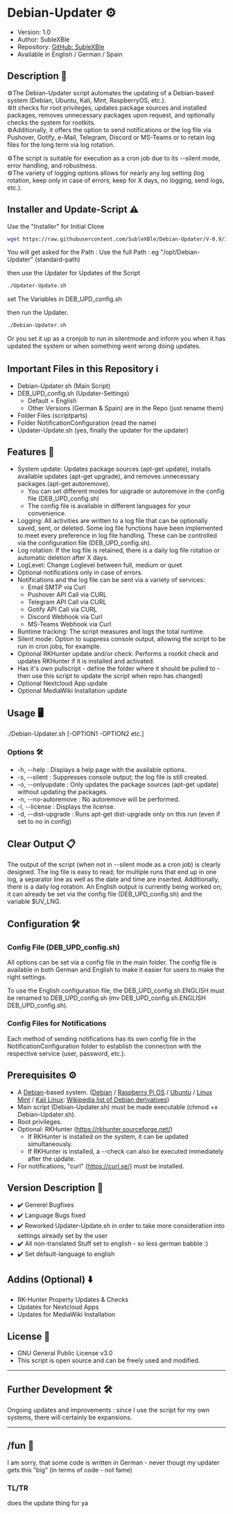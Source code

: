 # Debian-Updater ⚙️
+ Version: 1.0
+ Author: SubleXBle
+ Repository: [GitHub: SubleXBle](https://github.com/SubleXBle/Debian-Updater)
+ Available in English / German / Spain

## Description 📝
⚙️The Debian-Updater script automates the updating of a Debian-based system (Debian, Ubuntu, Kali, Mint, RaspberryOS, etc.).<br>
⚙️It checks for root privileges, updates package sources and installed packages, removes unnecessary packages upon request, and optionally checks the system for rootkits.<br>
⚙️Additionally, it offers the option to send notifications or the log file via Pushover, Gotify, e-Mail, Telegram, Discord or MS-Teams or to retain log files for the long term via log rotation.

⚙️The script is suitable for execution as a cron job due to its --silent mode, error handling, and robustness.<br>
⚙️The variety of logging options allows for nearly any log setting (log rotation, keep only in case of errors, keep for X days, no logging, send logs, etc.).

## Installer and Update-Script ⚠️
Use the "Installer" for Initial Clone
```bash
wget https://raw.githubusercontent.com/SubleXBle/Debian-Updater/V-0.9/Installer.sh && chmod +x Installer.sh && ./Installer.sh
```
You will get asked for the Path : Use the full Path : eg "/opt/Debian-Updater" (standard-path)

then use the Updater for Updates of the Script
```bash
./Updater-Update.sh
```
set The Variables in DEB_UPD_config.sh

then run the Updater.
```bash
./Debian-Updater.sh
```
Or you set it up as a cronjob to run in silentmode and inform you when it has updated the system or when something went wrong doing updates.

## Important Files in this Repository ℹ️
+ Debian-Updater.sh (Main Script)
+ DEB_UPD_config.sh (Updater-Settings)
    + Default = English
    + Other Versions (German & Spain) are in the Repo (just rename them)
+ Folder Files (scriptparts)
+ Folder NotificationConfiguration (read the name)
+ Updater-Update.sh (yes, finally the updater for the updater)


## Features 🚀
+ System update: Updates package sources (apt-get update), installs available updates (apt-get upgrade), and removes unnecessary packages (apt-get autoremove).
    + You can set different modes for upgrade or autoremove in the config file (DEB_UPD_config.sh)
    + The config file is available in different languages for your convenience.
+ Logging: All activities are written to a log file that can be optionally saved, sent, or deleted. Some log file functions have been implemented to meet every preference in log file handling. These can be controlled via the configuration file (DEB_UPD_config.sh).
+ Log rotation: If the log file is retained, there is a daily log file rotation or automatic deletion after X days.
+ LogLevel: Change Loglevel between full, medium or quiet
+ Optional notifications only in case of errors.
+ Notifications and the log file can be sent via a variety of services:
    + Email SMTP via Curl
    + Pushover API Call via CURL
    + Telegram API Call via CURL
    + Gotify API Call via CURL
    + Discord Webhook via Curl
    + MS-Teams Webhook via Curl
+ Runtime tracking: The script measures and logs the total runtime.
+ Silent mode: Option to suppress console output, allowing the script to be run in cron jobs, for example.
+ Optional RKHunter update and/or check: Performs a rootkit check and updates RKHunter if it is installed and activated.
+ Has it's own pullscript - define the folder where it should be pulled to - then use this script to update the script when repo has changed)
+ Optional Nextcloud App update
+ Optional MediaWiki Installation update


## Usage 🖥️
./Debian-Updater.sh [-OPTION1 -OPTION2 etc.]

### Options 🛠️
+ -h, --help : Displays a help page with the available options.
+ -s, --silent : Suppresses console output; the log file is still created.
+ -o, --onlyupdate : Only updates the package sources (apt-get update) without updating the packages.
+ -n, --no-autoremove : No autoremove will be performed.
+ -l, --license : Displays the license.
+ -d, --dist-upgrade : Runs apt-get dist-upgrade only on this run (even if set to no in config)

## Clear Output 📋
The output of the script (when not in --silent mode as a cron job) is clearly designed. The log file is easy to read; for multiple runs that end up in one log, a separator line as well as the date and time are inserted. Additionally, there is a daily log rotation. An English output is currently being worked on; it can already be set via the config file (DEB_UPD_config.sh) and the variable $UV_LNG.

## Configuration 🛠️

### Config File (DEB_UPD_config.sh)
All options can be set via a config file in the main folder. The config file is available in both German and English to make it easier for users to make the right settings.

To use the English configuration file, the DEB_UPD_config.sh.ENGLISH must be renamed to DEB_UPD_config.sh (mv DEB_UPD_config.sh.ENGLISH DEB_UPD_config.sh).

### Config Files for Notifications
Each method of sending notifications has its own config file in the NotificationConfiguration folder to establish the connection with the respective service (user, password, etc.).

## Prerequisites ⚙️
+ A [Debian](https://www.debian.org)-based system. ([Debian](https://www.debian.org) / [Raspberry Pi OS](https://www.raspberrypi.com/software/) / [Ubuntu](https://ubuntu.com/) / [Linux Mint](https://linuxmint.com/) / [Kali Linux](https://www.kali.org/): [Wikipedia list of Debian derivatives](https://de.wikipedia.org/wiki/Liste_von_Linux-Distributionen#Debian-Derivate))
+ Main script (Debian-Updater.sh) must be made executable (chmod +x Debian-Updater.sh).
+ Root privileges.
+ Optional: RKHunter (https://rkhunter.sourceforge.net/)
    + If RKHunter is installed on the system, it can be updated simultaneously.
    + If RKHunter is installed, a --check can also be executed immediately after the update.
+ For notifications, "curl" (https://curl.se/) must be installed.

## Version Description 🚀
+ ✔️ Generel Bugfixes
+ ✔️ Language Bugs fixed
+ ✔️ Reworked Updater-Update.sh in order to take more consideration into settings already set by the user
+ ✔️ All non-translated Stuff set to english - so less german babble :)
+ ✔️ Set default-language to english

## Addins (Optional) ⬇️
+ RK-Hunter Property Updates & Checks
+ Updates for Nextcloud Apps
+ Updates for MediaWiki Installation

## License 📄
+ GNU General Public License v3.0
+ This script is open source and can be freely used and modified.
---------------------------------------------------------------------------------------

## Further Development 🛠️
Ongoing updates and improvements : since I use the script for my own systems, there will certainly be expansions.

---------------------------------------------------------------------------------------

## /fun 🤪
I am sorry, that some code is written in German - never thougt my updater gets this "big" (in terms of code - not fame)

### TL/TR
does the update thing for ya


